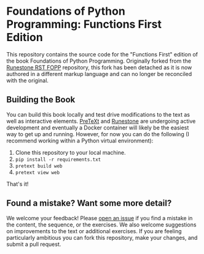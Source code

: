 # Foundations of Python Programming: Functions First Edition
This repository contains the source code for the "Functions First" edition of the book Foundations of Python Programming. Originally forked from the [Runestone RST FOPP](https://github.com/RunestoneInteractive/fopp) repository, this fork has been detached as it is now authored in a different markup language and can no longer be reconciled with the original.

## Building the Book
You can build this book locally and test drive modifications to the text as well as interactive elements. [PreTeXt](https://github.com/PreTeXtBook/pretext) and [Runestone](https://github.com/RunestoneInteractive/rs) are undergoing active development and eventually a Docker container will likely be the easiest way to get up and running. However, for now you can do the following (I recommend working within a Python virtual environment):

1. Clone this repository to your local machine.
2. `pip install -r requirements.txt`
3. `pretext build web`
4. `pretext view web`

That's it!

## Found a mistake? Want some more detail?
We welcome your feedback! Please [open an issue](https://github.com/MRU-COMP1701-dev/fopp-pretext/issues) if you find a mistake in the content, the sequence, or the exercises. We also welcome suggestions on improvements to the text or additional exercises. If you are feeling particularly ambitious you can fork this repository, make your changes, and submit a pull request.